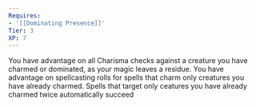```yaml
---
Requires:
- '[[Dominating Presence]]'
Tier: 3
XP: 7
---
```

You have advantage on all Charisma checks against a creature you have charmed or dominated, as your magic leaves a residue. You have advantage on spellcasting rolls for spells that charm only creatures you have already charmed. Spells that target only ceatures you have already charmed twice automatically succeed